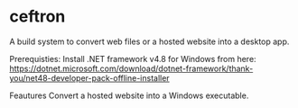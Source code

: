 # ceftron
A build system to convert web files or a hosted website into a desktop app.

Prerequisties:
Install .NET framework v4.8 for Windows from here:
https://dotnet.microsoft.com/download/dotnet-framework/thank-you/net48-developer-pack-offline-installer

Feautures
Convert a hosted website into a Windows executable.
